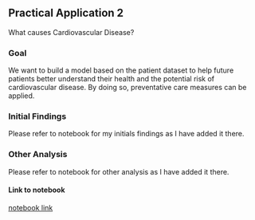## Practical Application 2

What causes Cardiovascular Disease?

### Goal

We want to build a model based on the patient dataset to help future patients better understand their health and the potential risk of cardiovascular disease. By doing so, preventative care measures can be applied. 

### Initial Findings

Please refer to notebook for my initials findings as I have added it there.

### Other Analysis

Please refer to notebook for other analysis as I have added it there.

#### Link to notebook

[notebook link](https://github.com/seyfullah642/ml-and-ai/blob/main/uc-berkley/captsone-project/capstone.ipynb)